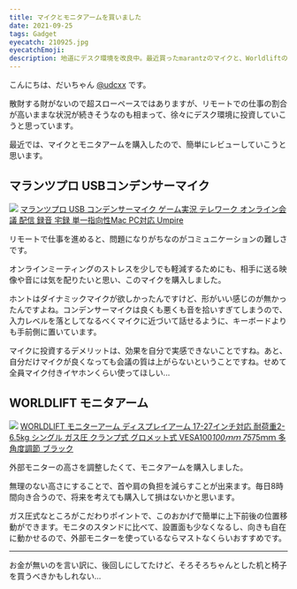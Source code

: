 ```yaml
---
title: マイクとモニタアームを買いました
date: 2021-09-25
tags: Gadget
eyecatch: 210925.jpg
eyecatchEmoji:
description: 地道にデスク環境を改良中。最近買ったmarantzのマイクと、Worldliftのモニタアームを紹介します。
---
```


こんにちは、だいちゃん [@udcxx](https://twitter.com/udc_xx) です。

散財する財がないので超スローペースではありますが、リモートでの仕事の割合が高いままな状況が続きそうなのも相まって、徐々にデスク環境に投資していこうと思っています。

最近では、マイクとモニタアームを購入したので、簡単にレビューしていこうと思います。

## マランツプロ USBコンデンサーマイク

[![](https://m.media-amazon.com/images/I/412355I1eZL._SL200_.jpg)](https://www.amazon.co.jp/dp/B07SS99MPS/?tag=tairiku02280e-22)
[マランツプロ USB コンデンサーマイク ゲーム実況 テレワーク オンライン会議 配信 録音 宅録 単一指向性Mac PC対応 Umpire](https://www.amazon.co.jp/dp/B07SS99MPS/?tag=tairiku02280e-22)

リモートで仕事を進めると、問題になりがちなのがコミュニケーションの難しさです。

オンラインミーティングのストレスを少しでも軽減するためにも、相手に送る映像や音には気を配りたいと思い、このマイクを購入しました。

ホントはダイナミックマイクが欲しかったんですけど、形がいい感じのが無かったんですよね。コンデンサーマイクは良くも悪くも音を拾いすぎてしまうので、入力レベルを落としてなるべくマイクに近づいて話せるように、キーボードよりも手前側に置いています。

マイクに投資するデメリットは、効果を自分で実感できないことですね。あと、自分だけマイクが良くなっても会議の質は上がらないということですね。せめて全員マイク付きイヤホンくらい使ってほしい...

## WORLDLIFT モニタアーム

[![](https://m.media-amazon.com/images/I/41xwAkJ7-zS._SL200_.jpg)](https://www.amazon.co.jp/dp/B08TBRPD1Y/?tag=tairiku02280e-22)
[WORLDLIFT モニターアーム ディスプレイアーム 17-27インチ対応 耐荷重2-6.5kg シングル ガス圧 クランプ式 グロメット式 VESA100*100ｍｍ 75*75ｍｍ 多角度調節 ブラック](https://www.amazon.co.jp/dp/B08TBRPD1Y/?tag=tairiku02280e-22)

外部モニターの高さを調整したくて、モニタアームを購入しました。

無理のない高さにすることで、首や肩の負担を減らすことが出来ます。毎日8時間向き合うので、将来を考えても購入して損はないかと思います。

ガス圧式なところがこだわりポイントで、このおかげで簡単に上下前後の位置移動ができます。モニタのスタンドに比べて、設置面も少なくなるし、向きも自在に動かせるので、外部モニターを使っているならマストなくらいおすすめです。

---

お金が無いのを言い訳に、後回しにしてたけど、そろそろちゃんとした机と椅子を買うべきかもしれない...
